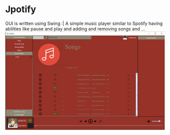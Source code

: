 # Jpotify
GUI is written using Swing :|
A simple music player similar to Spotify having abilities like pause and play and adding and removing songs and ... 
![alt text](https://raw.githubusercontent.com/pwdz/Jpotify/master/Screenshot%20(189).png)
